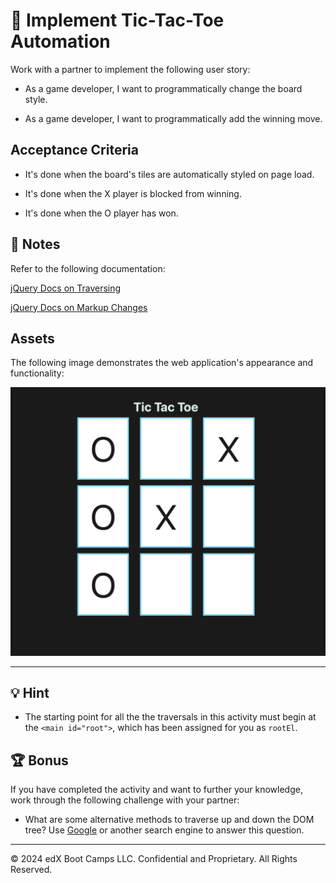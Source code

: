 # 📖 Implement Tic-Tac-Toe Automation

Work with a partner to implement the following user story:

* As a game developer, I want to programmatically change the board style.

* As a game developer, I want to programmatically add the winning move.

## Acceptance Criteria

* It's done when the board's tiles are automatically styled on page load.

* It's done when the X player is blocked from winning.

* It's done when the O player has won.

## 📝 Notes

Refer to the following documentation: 

[jQuery Docs on Traversing](https://api.jquery.com/category/traversing) 

[jQuery Docs on Markup Changes](https://api.jquery.com/text/) 

## Assets

The following image demonstrates the web application's appearance and functionality:

![A Tic-Tac-Toe board shows that the O player has won the game.](Images/01-solution-screenshot.png)

---

## 💡 Hint 

* The starting point for all the the traversals in this activity must begin at the `<main id="root">`, which has been assigned for you as `rootEl`.
  
## 🏆 Bonus 

If you have completed the activity and want to further your knowledge, work through the following challenge with your partner:

* What are some alternative methods to traverse up and down the DOM tree? Use [Google](https://www.google.com) or another search engine to answer this question.

---

© 2024 edX Boot Camps LLC. Confidential and Proprietary. All Rights Reserved.